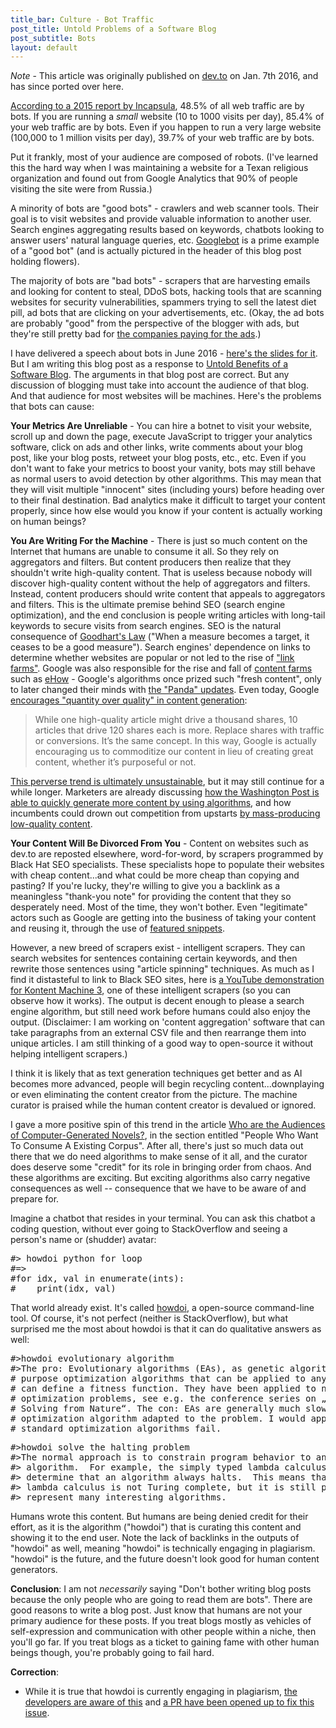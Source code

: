 ```yaml
---
title_bar: Culture - Bot Traffic
post_title: Untold Problems of a Software Blog
post_subtitle: Bots
layout: default
---
```

*Note* - This article was originally published on [dev.to](https://dev.to/tra/untold-problems-of-a-software-blog---bots) on Jan. 7th 2016, and has since ported over here.

[According to a 2015 report by Incapsula](https://www.incapsula.com/blog/bot-traffic-report-2015.html), 48.5% of all web traffic are by bots. If you are running a *small* website (10 to 1000 visits per day), 85.4% of your web traffic are by bots. Even if you happen to run a very large website (100,000 to 1 million visits per day), 39.7% of your web traffic are by bots.

Put it frankly, most of your audience are composed of robots. (I've learned this the hard way when I was maintaining a website for a Texan religious organization and found out from Google Analytics that 90% of people visiting the site were from Russia.)

A minority of bots are "good bots" - crawlers and web scanner tools. Their goal is to visit websites and provide valuable information to another user. Search engines  aggregating results based on keywords, chatbots looking to answer users' natural language queries, etc. [Googlebot](https://support.google.com/webmasters/answer/182072?hl=en) is a prime example of a "good bot" (and is actually pictured in the header of this blog post holding flowers).

The majority of bots are "bad bots" - scrapers that are harvesting emails and looking for content to steal, DDoS bots, hacking tools that are scanning websites for security vulnerabilities, spammers trying to sell the latest diet pill, ad bots that are clicking on your advertisements, etc. (Okay, the ad bots are probably "good" from the perspective of the blogger with ads, but they're still pretty bad for [the companies paying for the ads](http://www.adweek.com/news/advertising-branding/whats-being-done-rein-7-billion-ad-fraud-169743).)

I have delivered a speech about bots in June 2016 - [here's the slides for it](https://docs.google.com/presentation/d/1gK6KmL_dtwk_8477Jc6GeLAipZMLoMVxFa9TIffggcQ/edit#slide=id.g142d681b2f_0_187). But I am writing this blog post as a response to [Untold Benefits of a Software Blog](https://dev.to/liquidise/untold-benefits-of-a-software-blog). The arguments in that blog post are correct. But any discussion of blogging must take into account the audience of that blog. And that audience for most websites will be machines. Here's the problems that bots can cause:

**Your Metrics Are Unreliable** - You can hire a botnet to visit your website, scroll up and down the page, execute JavaScript to trigger your analytics software, click on ads and other links, write comments about your blog post, like your blog posts, retweet your blog posts, etc., etc. Even if you don't want to fake your metrics to boost your vanity, bots may still behave as normal users to avoid detection by other algorithms. This may mean that they will visit multiple "innocent" sites (including yours) before heading over to their final destination. Bad analytics make it difficult to target your content properly, since how else would you know if your content is actually working on human beings?

**You Are Writing For the Machine** - There is just so much content on the Internet that humans are unable to consume it all. So they rely on aggregators and filters. But content producers then realize that they shouldn't write high-quality content. That is useless because nobody will discover high-quality content without the help of aggregators and filters. Instead, content producers should write content that appeals to aggregators and filters. This is the ultimate premise behind SEO (search engine optimization), and the end conclusion is people writing articles with long-tail keywords to secure visits from search engines. SEO is the natural consequence of [Goodhart's Law](https://en.wikipedia.org/wiki/Goodhart's_law) ("When a measure becomes a target, it ceases to be a good measure"). Search engines' dependence on links to determine whether websites are popular or not led to the rise of ["link farms"](https://en.wikipedia.org/wiki/Link_farm#History). Google was also responsible for the rise and fall of [content farms](https://en.wikipedia.org/wiki/Content_farm) such as [eHow](https://en.wikipedia.org/wiki/EHow) - Google's algorithms once prized such "fresh content", only to later changed their minds with [the "Panda" updates](https://en.wikipedia.org/wiki/Google_Panda). Even today, Google [encourages "quantity over quality" in content generation](http://relevance.com/how-google-ruined-content-marketing/):

>While one high-quality article might drive a thousand shares, 10 articles that drive 120 shares each is more. Replace shares with traffic or conversions. It’s the same concept. In this way, Google is actually encouraging us to commoditize our content in lieu of creating great content, whether it’s purposeful or not.

[This perverse trend is ultimately unsustainable](https://dev.to/tra/nanogenmo-2016-and-my-predictions-about-text-generation/comments/3i), but it may still continue for a while longer. Marketers are already discussing [how the Washington Post is able to quickly generate more content by using algorithms](http://buzzsumo.com/blog/future-lot-content/), and how incumbents could drown out  competition from upstarts [by mass-producing low-quality content](https://www.businessesgrow.com/2016/09/19/crappy-content/).

**Your Content Will Be Divorced From You** - Content on websites such as dev.to are reposted elsewhere, word-for-word, by scrapers programmed by Black Hat SEO specialists. These specialists hope to populate their websites with cheap content...and what could be more cheap than copying and pasting? If you're lucky, they're willing to give you a backlink as a meaningless "thank-you note" for providing the content that they so desperately need. Most of the time, they won't bother. Even "legitimate" actors such as Google are getting into the business of taking your content and reusing it, through the use of [featured snippets](https://support.google.com/webmasters/answer/6229325?hl=en).

However, a new breed of scrapers exist - intelligent scrapers. They can search websites for sentences containing certain keywords, and then rewrite those sentences using "article spinning" techniques. As much as I find it distasteful to link to Black SEO sites, here is [a YouTube demonstration for Kontent Machine 3](https://www.youtube.com/watch?v=sV8KvC420SM&t=13s), one of these intelligent scrapers (so you can observe how it works). The output is decent enough to please a search engine algorithm, but still need work before humans could also enjoy the output. (Disclaimer: I am working on 'content aggregation' software that can take paragraphs from an external CSV file and then rearrange them into unique articles. I am still thinking of a good way to open-source it without helping intelligent scrapers.)

I think it is likely that as text generation techniques get better and as AI becomes more advanced, people will begin recycling content...downplaying or even eliminating the content creator from the picture. The machine curator is praised while the human content creator is devalued or ignored.

I gave a more positive spin of this trend in the article [Who are the Audiences of Computer-Generated Novels?](https://dev.to/tra/who-are-the-audiences-of-computer-generated-novels), in the section entitled "People Who Want To Consume A Existing Corpus". After all, there's just so much data out there that we do need algorithms to make sense of it all, and the curator does deserve some "credit" for its role in bringing order from chaos. And these algorithms are exciting. But exciting algorithms also carry negative consequences as well -- consequence that we have to be aware of and prepare for.

Imagine a chatbot that resides in your terminal. You can ask this chatbot a coding question, without ever going to StackOverflow and seeing a person's name or (shudder) avatar:

<pre>
#> howdoi python for loop
#=>
#for idx, val in enumerate(ints):
#    print(idx, val)
</pre>

That world already exist. It's called [howdoi](https://github.com/gleitz/howdoi), a open-source command-line tool. Of course, it's not perfect (neither is StackOverflow), but what surprised me the most about howdoi is that it can do qualitative answers as well:

<pre>
#>howdoi evolutionary algorithm
#>The pro: Evolutionary algorithms (EAs), as genetic algorithms (GAs), are general
# purpose optimization algorithms that can be applied to any problem for which you
# can define a fitness function. They have been applied to nearly all conceivable
# optimization problems, see e.g. the conference series on „Parallel Problem
# Solving from Nature“. The con: EAs are generally much slower than any specific
# optimization algorithm adapted to the problem. I would apply them only if all
# standard optimization algorithms fail.
</pre>

<pre>
#>howdoi solve the halting problem
#>The normal approach is to constrain program behavior to an effectively calculable
#> algorithm.  For example, the simply typed lambda calculus can be used to
#> determine that an algorithm always halts.  This means that the simply typed
#> lambda calculus is not Turing complete, but it is still powerful enough to
#> represent many interesting algorithms.
</pre>

Humans wrote this content. But humans are being denied credit for their effort, as it is the algorithm ("howdoi") that is curating this content and showing it to the end user. Note the lack of backlinks in the outputs of "howdoi" as well, meaning "howdoi" is technically engaging in plagiarism. "howdoi" is the future, and the future doesn't look good for human content generators.

**Conclusion**: I am not *necessarily* saying "Don't bother writing blog posts because the only people who are going to read them are bots". There are good reasons to write a blog post. Just know that humans are not your primary audience for these posts. If you treat blogs mostly as vehicles of self-expression and communication with other people within a niche, then you'll go far. If you treat blogs as a ticket to gaining fame with other human beings though, you're probably going to fail hard.

**Correction**:
 - While it is true that howdoi is currently engaging in plagiarism, [the developers are aware of this](https://github.com/gleitz/howdoi/issues/152) and [a PR have been opened up to fix this issue](https://github.com/gleitz/howdoi/pull/153).